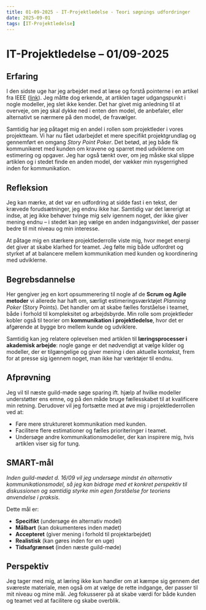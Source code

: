 ```yaml
---
title: 01-09-2025 - IT-Projektledelse - Teori søgnings udfordringer
date: 2025-09-01
tags: [IT-Projektledelse]
---
```


# IT-Projektledelse – 01/09-2025

## __Erfaring__  
I den sidste uge har jeg arbejdet med at læse og forstå pointerne i en artikel fra IEEE ([link](https://ieeexplore.ieee.org/abstract/document/6759135)). Jeg måtte dog erkende, at artiklen tager udgangspunkt i nogle modeller, jeg slet ikke kender. Det har givet mig anledning til at overveje, om jeg skal dykke ned i enten den model, de anbefaler, eller alternativt se nærmere på den model, de fravælger. 

Samtidig har jeg påtaget mig en andel i rollen som projektleder i vores projektteam. Vi har nu fået udarbejdet et mere specifikt projektgrundlag og gennemført en omgang *Story Point Poker*. Det betød, at jeg både fik kommunikeret med kunden om kravene og sparret med udviklerne om estimering og opgaver. Jeg har også tænkt over, om jeg måske skal slippe artiklen og i stedet finde en anden model, der vækker min nysgerrighed inden for kommunikation.  

## __Refleksion__  
Jeg kan mærke, at det var en udfordring at sidde fast i en tekst, der krævede forudsætninger, jeg endnu ikke har. Samtidig var det lærerigt at indse, at jeg ikke behøver tvinge mig selv igennem noget, der ikke giver mening endnu – i stedet kan jeg vælge en anden indgangsvinkel, der passer bedre til mit niveau og min interesse.  

At påtage mig en stærkere projektlederrolle viste mig, hvor meget energi det giver at skabe klarhed for teamet. Jeg følte mig både udfordret og styrket af at balancere mellem kommunikation med kunden og koordinering med udviklerne.  

## __Begrebsdannelse__  
Her gengiver jeg en kort opsummerering til nogle af de **Scrum og Agile metoder** vi allerede har haft om, særligt estimeringsværktøjet *Planning Poker* (Story Points). Det handler om at skabe fælles forståelse i teamet, både i forhold til kompleksitet og arbejdsbyrde. Min rolle som projektleder kobler også til teorier om **kommunikation i projektledelse**, hvor det er afgørende at bygge bro mellem kunde og udviklere.  

Samtidig kan jeg relatere oplevelsen med artiklen til **læringsprocesser i akademisk arbejde**: nogle gange er det nødvendigt at vælge kilder og modeller, der er tilgængelige og giver mening i den aktuelle kontekst, frem for at presse sig igennem noget, man ikke har værktøjer til endnu.  

## __Afprøvning__  
Jeg vil til næste guild-møde søge sparing ift. hjælp af hvilke modeller understøtter ens emne, og på den måde bruge fællesskabet til at kvalificere min retning. Derudover vil jeg fortsætte med at øve mig i projektlederrollen ved at:  
- Føre mere struktureret kommunikation med kunden.  
- Facilitere flere estimationer og fælles prioriteringer i teamet.  
- Undersøge andre kommunikationsmodeller, der kan inspirere mig, hvis artiklen viser sig for tung.  

## __SMART-mål__  
*Inden guild-mødet d. 16/09 vil jeg undersøge mindst én alternativ kommunikationsmodel, så jeg kan bidrage med et konkret perspektiv til diskussionen og samtidig styrke min egen forståelse for teoriens anvendelse i praksis.*  

Dette mål er:  
- **Specifikt** (undersøge én alternativ model)  
- **Målbart** (kan dokumenteres inden mødet)  
- **Accepteret** (giver mening i forhold til projektarbejdet)  
- **Realistisk** (kan gøres inden for en uge)  
- **Tidsafgrænset** (inden næste guild-møde)  

## __Perspektiv__  
Jeg tager med mig, at læring ikke kun handler om at kæmpe sig gennem det sværeste materiale, men også om at vælge de rette indgange, der passer til mit niveau og mine mål. Jeg fokusserer på at skabe værdi for både kunden og teamet ved at facilitere og skabe overblik.
